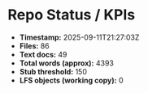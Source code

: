 # Repo Status / KPIs

- **Timestamp:** 2025-09-11T21:27:03Z
- **Files:** 86
- **Text docs:** 49
- **Total words (approx):** 4393
- **Stub threshold:** 150
- **LFS objects (working copy):** 0

